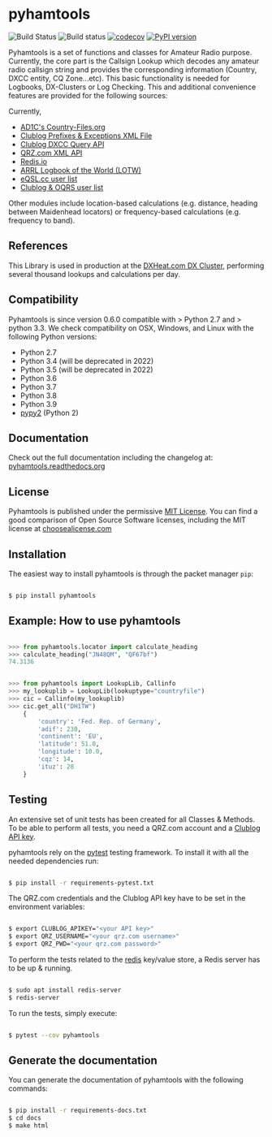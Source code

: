 # pyhamtools

![Build Status](https://github.com/dh1tw/pyhamtools/actions/workflows/test.yml/badge.svg)
![Build status](https://ci.appveyor.com/api/projects/status/8rfgr7x6w1arixrh/branch/master?svg=true)
[![codecov](https://codecov.io/gh/dh1tw/pyhamtools/branch/master/graph/badge.svg)](https://codecov.io/gh/dh1tw/pyhamtools)
[![PyPI version](https://badge.fury.io/py/pyhamtools.svg)](https://badge.fury.io/py/pyhamtools)

Pyhamtools is a set of functions and classes for Amateur Radio purpose.
Currently, the core part is the Callsign Lookup which decodes any amateur radio
callsign string and provides the corresponding information (Country, DXCC
entity, CQ Zone...etc). This basic functionality is needed for Logbooks,
DX-Clusters or Log Checking. This and additional convenience features are
provided for the following sources:

Currently,
* [AD1C's Country-Files.org](http://country-files.org)
* [Clublog Prefixes & Exceptions XML File](https://clublog.freshdesk.com/support/articles/54902-downloading-the-prefixes-and-exceptions-as)
* [Clublog DXCC Query API](http://clublog.freshdesk.com/support/articles/54904-how-to-query-club-log-for-dxcc)
* [QRZ.com XML API](http://www.qrz.com/XML/current_spec.html)
* [Redis.io](http://redis.io)
* [ARRL Logbook of the World (LOTW)](http://https://lotw.arrl.org)
* [eQSL.cc user list](https://www.eqsl.cc)
* [Clublog & OQRS user list](http://clublog.freshdesk.com/support/solutions/articles/3000064883-list-of-club-log-and-lotw-users)

Other modules include location-based calculations (e.g. distance,
heading between Maidenhead locators) or frequency-based calculations
(e.g. frequency to band).

## References

This Library is used in production at the [DXHeat.com DX Cluster](https://dxheat.com), performing several thousand lookups and calculations per day.

## Compatibility

Pyhamtools is since version 0.6.0 compatible with > Python 2.7 and > python 3.3.
We check compatibility on OSX, Windows, and Linux with the following Python
versions:

* Python 2.7
* Python 3.4 (will be deprecated in 2022)
* Python 3.5 (will be deprecated in 2022)
* Python 3.6
* Python 3.7
* Python 3.8
* Python 3.9
* [pypy2](https://pypy.org/) (Python 2)

## Documentation

Check out the full documentation including the changelog at:
[pyhamtools.readthedocs.org](http://pyhamtools.readthedocs.org/en/latest/index.html)

## License

Pyhamtools is published under the permissive [MIT License](http://choosealicense.com/licenses/mit/). You can find a good comparison of
Open Source Software licenses, including the MIT license at [choosealicense.com](http://choosealicense.com/licenses/)

## Installation

The easiest way to install pyhamtools is through the packet manager `pip`:

```bash

$ pip install pyhamtools

```

## Example: How to use pyhamtools

``` python

>>> from pyhamtools.locator import calculate_heading
>>> calculate_heading("JN48QM", "QF67bf")
74.3136


>>> from pyhamtools import LookupLib, Callinfo
>>> my_lookuplib = LookupLib(lookuptype="countryfile")
>>> cic = Callinfo(my_lookuplib)
>>> cic.get_all("DH1TW")
    {
        'country': 'Fed. Rep. of Germany',
        'adif': 230,
        'continent': 'EU',
        'latitude': 51.0,
        'longitude': 10.0,
        'cqz': 14,
        'ituz': 28
    }

```

## Testing

An extensive set of unit tests has been created for all Classes & Methods.
To be able to perform all tests, you need a QRZ.com account and a
[Clublog API key](http://clublog.freshdesk.com/support/solutions/articles/54910-api-keys).

pyhamtools rely on the [pytest](https://docs.pytest.org/en/latest/) testing
framework. To install it with all the needed dependencies run:

```bash

$ pip install -r requirements-pytest.txt

```

The QRZ.com credentials and the Clublog API key have to be set in the environment
variables:

```bash

$ export CLUBLOG_APIKEY="<your API key>"
$ export QRZ_USERNAME="<your qrz.com username>"
$ export QRZ_PWD="<your qrz.com password>"

```

To perform the tests related to the [redis](https://redis.io/) key/value
store, a Redis server has to be up & running.

```bash

$ sudo apt install redis-server
$ redis-server

```

To run the tests, simply execute:

```bash

$ pytest --cov pyhamtools

```

## Generate the documentation

You can generate the documentation of pyhamtools with the following commands:

```bash

$ pip install -r requirements-docs.txt
$ cd docs
$ make html

```
